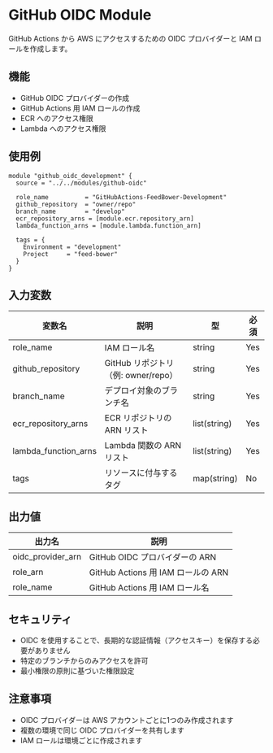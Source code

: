 # GitHub OIDC Module

GitHub Actions から AWS にアクセスするための OIDC プロバイダーと IAM ロールを作成します。

## 機能

- GitHub OIDC プロバイダーの作成
- GitHub Actions 用 IAM ロールの作成
- ECR へのアクセス権限
- Lambda へのアクセス権限

## 使用例

```hcl
module "github_oidc_development" {
  source = "../../modules/github-oidc"

  role_name          = "GitHubActions-FeedBower-Development"
  github_repository  = "owner/repo"
  branch_name        = "develop"
  ecr_repository_arns = [module.ecr.repository_arn]
  lambda_function_arns = [module.lambda.function_arn]

  tags = {
    Environment = "development"
    Project     = "feed-bower"
  }
}
```

## 入力変数

| 変数名 | 説明 | 型 | 必須 |
|--------|------|-----|------|
| role_name | IAM ロール名 | string | Yes |
| github_repository | GitHub リポジトリ（例: owner/repo） | string | Yes |
| branch_name | デプロイ対象のブランチ名 | string | Yes |
| ecr_repository_arns | ECR リポジトリの ARN リスト | list(string) | Yes |
| lambda_function_arns | Lambda 関数の ARN リスト | list(string) | Yes |
| tags | リソースに付与するタグ | map(string) | No |

## 出力値

| 出力名 | 説明 |
|--------|------|
| oidc_provider_arn | GitHub OIDC プロバイダーの ARN |
| role_arn | GitHub Actions 用 IAM ロールの ARN |
| role_name | GitHub Actions 用 IAM ロール名 |

## セキュリティ

- OIDC を使用することで、長期的な認証情報（アクセスキー）を保存する必要がありません
- 特定のブランチからのみアクセスを許可
- 最小権限の原則に基づいた権限設定

## 注意事項

- OIDC プロバイダーは AWS アカウントごとに1つのみ作成されます
- 複数の環境で同じ OIDC プロバイダーを共有します
- IAM ロールは環境ごとに作成されます
